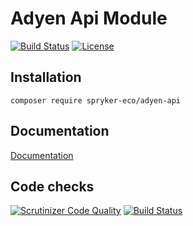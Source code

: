 # Adyen Api Module

[![Build Status](https://travis-ci.org/spryker-eco/adyen-api.svg?branch=master)](https://travis-ci.org/spryker-eco/adyen-api)
[![License](https://img.shields.io/github/license/spryker-eco/adyen-api.svg?b=master)](https://github.com/spryker-eco/adyen-api)

## Installation

```
composer require spryker-eco/adyen-api
```

## Documentation

[Documentation](https://documentation.spryker.com/industry_partners/payment/adyen/adyen.htm)

## Code checks

[![Scrutinizer Code Quality](https://scrutinizer-ci.com/g/spryker-eco/adyen-api/badges/quality-score.png?b=master)](https://scrutinizer-ci.com/g/spryker-eco/adyen-api/?branch=master)
[![Build Status](https://scrutinizer-ci.com/g/spryker-eco/adyen-api/badges/build.png?b=master)](https://scrutinizer-ci.com/g/spryker-eco/adyen-api/build-status/master)